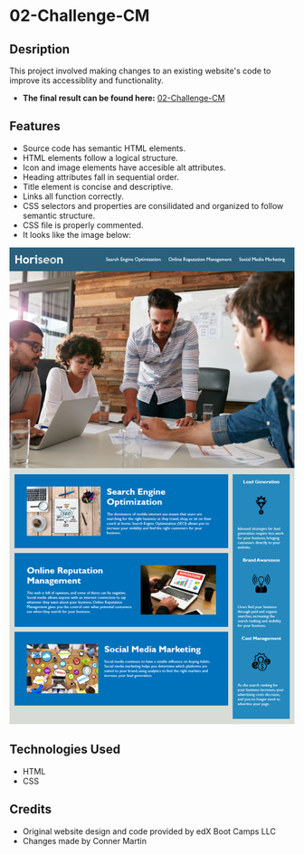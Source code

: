 # 02-Challenge-CM

## Desription

This project involved making changes to an existing website's code to improve its accessiblity and functionality.
* **The final result can be found here:** [02-Challenge-CM](https://conartisttt.github.io/02-Challenge-CM/)

## Features

* Source code has semantic HTML elements.
* HTML elements follow a logical structure.
* Icon and image elements have accesible alt attributes.
* Heading attributes fall in sequential order.
* Title element is concise and descriptive.
* Links all function correctly.
* CSS selectors and properties are consilidated and organized to follow semantic structure.
* CSS file is properly commented.
* It looks like the image below:

![The Horiseon wepbage includes a navigation bar, a header image, and cards with text and images at the bottom of the page.](./Assets/images/01-html-css-git-homework-demo.png)

## Technologies Used

* HTML
* CSS

## Credits

* Original website design and code provided by edX Boot Camps LLC
* Changes made by Conner Martin
